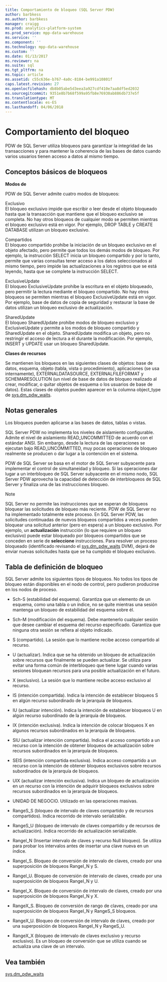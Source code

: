 ```yaml
---
title: Comportamiento de bloqueo (SQL Server PDW)
author: barbkess
ms.author: barbkess
manager: craigg
ms.prod: analytics-platform-system
ms.prod_service: mpp-data-warehouse
ms.service: ''
ms.component: ''
ms.technology: mpp-data-warehouse
ms.custom: ''
ms.date: 01/13/2017
ms.reviewer: na
ms.suite: sql
ms.tgt_pltfrm: na
ms.topic: article
ms.assetid: c55c636e-b767-4a0c-8184-be991a10801f
caps.latest.revision: 27
ms.openlocfilehash: db8b05abe5d3eea3a927cdf410e7aa8df5ed2032
ms.sourcegitcommit: 9351e8b7b68f599a95fb8e76930ab886db737e5f
ms.translationtype: MT
ms.contentlocale: es-ES
ms.lasthandoff: 04/06/2018
---
```

# <a name="locking-behavior"></a>Comportamiento del bloqueo
PDW de SQL Server utiliza bloqueos para garantizar la integridad de las transacciones y para mantener la coherencia de las bases de datos cuando varios usuarios tienen acceso a datos al mismo tiempo.  
  
## <a name="Basics"></a>Conceptos básicos de bloqueos  
**Modos de**  
  
PDW de SQL Server admite cuatro modos de bloqueos:  
  
Exclusivo  
El bloqueo exclusivo impide que escribir o leer desde el objeto bloqueado hasta que la transacción que mantiene que el bloqueo exclusivo se completa. No hay otros bloqueos de cualquier modo se permiten mientras el bloqueo exclusivo está en vigor. Por ejemplo, DROP TABLE y CREATE DATABASE utilizan un bloqueo exclusivo.  
  
Compartidos  
El bloqueo compartido prohíbe la iniciación de un bloqueo exclusivo en el objeto afectado, pero permite que todos los demás modos de bloqueo. Por ejemplo, la instrucción SELECT inicia un bloqueo compartido y por lo tanto, permite que varias consultas tener acceso a los datos seleccionados al mismo tiempo, pero impide las actualizaciones a los registros que se está leyendo, hasta que se complete la instrucción SELECT.  
  
ExclusiveUpdate  
El bloqueo ExclusiveUpdate prohíbe la escritura en el objeto bloqueado, pero permitir la lectura mediante el bloqueo compartido. No hay otros bloqueos se permiten mientras el bloqueo ExclusiveUpdate está en vigor. Por ejemplo, base de datos de copia de seguridad y restaurar la base de datos utilizan un bloqueo exclusivo de actualización.  
  
SharedUpdate  
El bloqueo SharedUpdate prohíbe modos de bloqueo exclusivo y ExclusiveUpdate y permite a los modos de bloqueo compartido y SharedUpdate en el objeto. SharedUpdate modifica un objeto, pero no restringir el acceso de lectura a él durante la modificación. Por ejemplo, INSERT y UPDATE usar un bloqueo SharedUpdate.  
  
**Clases de recursos**  
  
Se mantienen los bloqueos en las siguientes clases de objetos: base de datos, esquema, objeto (tabla, vista o procedimiento), aplicaciones (se usa internamente), EXTERNALDATASOURCE, EXTERNALFILEFORMAT y SCHEMARESOLUTION (un nivel de base de datos de bloqueo realizado al crear, modificar, o quitar objetos de esquema o los usuarios de base de datos). Estas clases de objetos pueden aparecer en la columna object_type de [sys.dm_pdw_waits](../relational-databases/system-dynamic-management-views/sys-dm-pdw-waits-transact-sql.md).  
  
## <a name="Remarks"></a>Notas generales  
Los bloqueos pueden aplicarse a las bases de datos, tablas o vistas.  
  
SQL Server PDW no implementa los niveles de aislamiento configurable. Admite el nivel de aislamiento READ_UNCOMMITTED de acuerdo con el estándar ANSI. Sin embargo, desde la lectura de las operaciones se ejecutan bajo READ_UNCOMMITTED, muy pocas operaciones de bloqueo realmente se producen o dar lugar a la contención en el sistema.  
  
PDW de SQL Server se basa en el motor de SQL Server subyacente para implementar el control de simultaneidad y bloqueo. Si las operaciones dar lugar a un interbloqueo de SQL Server subyacente en el mismo nodo, SQL Server PDW aprovecha la capacidad de detección de interbloqueos de SQL Server y finaliza una de las instrucciones bloqueo.  
  
> [!NOTE]  
> SQL Server no permite las instrucciones que se esperan de bloqueos bloquear las solicitudes de bloqueo más reciente. PDW de SQL Server no ha implementado totalmente este proceso. En SQL Server PDW, las solicitudes continuadas de nuevos bloqueos compartidos a veces pueden bloquear una solicitud anterior (pero en espera) a un bloqueo exclusivo. Por ejemplo, un **actualización** instrucción (lo que requiere un bloqueo exclusivo) puede estar bloqueado por bloqueos compartidos que se conceden en serie de **seleccione** instrucciones. Para resolver un proceso bloqueado (identificado revisando el [sys.dm_pdw_waits](../relational-databases/system-dynamic-management-views/sys-dm-pdw-waits-transact-sql.md) DVM), dejará de enviar nuevas solicitudes hasta que se ha cumplido el bloqueo exclusivo.  
  
## <a name="lock-definition-table"></a>Tabla de definición de bloqueo  
SQL Server admite los siguientes tipos de bloqueos. No todos los tipos de bloqueo están disponibles en el nodo de control, pero pudieron producirse en los nodos de proceso.  
  
-   Sch-S (estabilidad del esquema). Garantiza que un elemento de un esquema, como una tabla o un índice, no se quite mientras una sesión mantenga un bloqueo de estabilidad del esquema sobre él.  
  
-   Sch-M (modificación del esquema). Debe mantenerlo cualquier sesión que desee cambiar el esquema del recurso especificado. Garantiza que ninguna otra sesión se refiera al objeto indicado.  
  
-   S (compartido). La sesión que lo mantiene recibe acceso compartido al recurso.  
  
-   U (actualizar). Indica que se ha obtenido un bloqueo de actualización sobre recursos que finalmente se pueden actualizar. Se utiliza para evitar una forma común de interbloqueo que tiene lugar cuando varias sesiones bloquean recursos para una posible actualización en el futuro.  
  
-   X (exclusivo). La sesión que lo mantiene recibe acceso exclusivo al recurso.  
  
-   IS (intención compartida). Indica la intención de establecer bloqueos S en algún recurso subordinado de la jerarquía de bloqueos.  
  
-   IU (actualizar intención). Indica la intención de establecer bloqueos U en algún recurso subordinado de la jerarquía de bloqueos.  
  
-   IX (intención exclusiva). Indica la intención de colocar bloqueos X en algunos recursos subordinados en la jerarquía de bloqueos.  
  
-   SIU (actualizar intención compartida). Indica el acceso compartido a un recurso con la intención de obtener bloqueos de actualización sobre recursos subordinados en la jerarquía de bloqueos.  
  
-   SEIS (intención compartida exclusiva). Indica acceso compartido a un recurso con la intención de obtener bloqueos exclusivos sobre recursos subordinados de la jerarquía de bloqueos.  
  
-   UIX (actualizar intención exclusiva). Indica un bloqueo de actualización en un recurso con la intención de adquirir bloqueos exclusivos sobre recursos subordinados en la jerarquía de bloqueos.  
  
-   UNIDAD DE NEGOCIO. Utilizado en las operaciones masivas.  
  
-   RangeS_S (bloqueo de intervalo de claves compartido y de recursos compartidos). Indica recorrido de intervalo serializable.  
  
-   RangeS_U (bloqueo de intervalo de claves compartido y de recursos de actualización). Indica recorrido de actualización serializable.  
  
-   RangeI_N (Insertar intervalo de claves y recurso Null bloqueo). Se utiliza para probar los intervalos antes de insertar una clave nueva en un índice.  
  
-   RangeI_S. Bloqueo de conversión de intervalo de claves, creado por una superposición de bloqueos RangeI_N y S.  
  
-   RangeI_U. Bloqueo de conversión de intervalo de claves, creado por una superposición de bloqueos RangeI_N y U.  
  
-   RangeI_X. Bloqueo de conversión de intervalo de claves, creado por una superposición de bloqueos RangeI_N y X.  
  
-   RangeX_S. Bloqueo de conversión de rango de claves, creado por una superposición de bloqueos RangeI_N y RangeS_S bloqueos.  
  
-   RangeX_U. Bloqueo de conversión de intervalo de claves, creado por una superposición de bloqueos RangeI_N y RangeS_U.  
  
-   RangeX_X (bloqueo de intervalo de claves exclusivo y recurso exclusivo). Es un bloqueo de conversión que se utiliza cuando se actualiza una clave de un intervalo.  
  
## <a name="see-also"></a>Vea también  
<!-- MISSING LINKS 
[Common Metadata Query Examples &#40;SQL Server PDW&#41;](../sqlpdw/common-metadata-query-examples-sql-server-pdw.md)  
-->
[sys.dm_pdw_waits](../relational-databases/system-dynamic-management-views/sys-dm-pdw-waits-transact-sql.md)  
  
